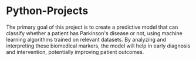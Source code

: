 # Python-Projects
The primary goal of this project is to create a predictive model that can classify whether a patient has Parkinson's disease or not, using machine learning algorithms trained on relevant datasets. By analyzing and interpreting these biomedical markers, the model will help in early diagnosis and intervention, potentially improving patient outcomes.
